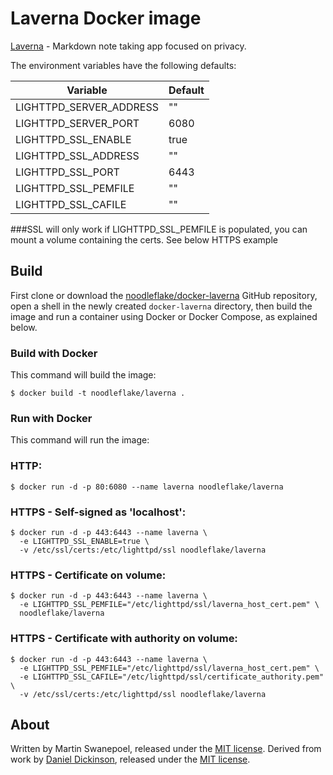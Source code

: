 # Laverna Docker image

[Laverna](https://laverna.cc/) - Markdown note taking app focused on privacy.

The environment variables have the following defaults:

|Variable                 | Default                                          |
|-------------------------|--------------------------------------------------|
|LIGHTTPD_SERVER_ADDRESS  | ""                                               |
|LIGHTTPD_SERVER_PORT     | 6080                                             |
|LIGHTTPD_SSL_ENABLE      | true
|LIGHTTPD_SSL_ADDRESS     | ""                                               |
|LIGHTTPD_SSL_PORT        | 6443                                             |
|LIGHTTPD_SSL_PEMFILE     | ""                                               |
|LIGHTTPD_SSL_CAFILE      | ""                                               |


###SSL will only work if LIGHTTPD_SSL_PEMFILE is populated, you can mount a volume containing the certs. See below HTTPS example

## Build

First clone or download the [noodleflake/docker-laverna](https://github.com/noodleflake/docker-laverna) GitHub repository, open a shell in the newly created `docker-laverna` directory, then build the image and run a container using Docker or Docker Compose, as explained below.

### Build with Docker

This command will build the image:

	$ docker build -t noodleflake/laverna .

### Run with Docker

This command will run the image:
### HTTP:

	$ docker run -d -p 80:6080 --name laverna noodleflake/laverna

### HTTPS - Self-signed as 'localhost':

	$ docker run -d -p 443:6443 --name laverna \
	  -e LIGHTTPD_SSL_ENABLE=true \
	  -v /etc/ssl/certs:/etc/lighttpd/ssl noodleflake/laverna

### HTTPS - Certificate on volume:

	$ docker run -d -p 443:6443 --name laverna \
	  -e LIGHTTPD_SSL_PEMFILE="/etc/lighttpd/ssl/laverna_host_cert.pem" \
	  noodleflake/laverna

### HTTPS - Certificate with authority on volume:

	$ docker run -d -p 443:6443 --name laverna \
	  -e LIGHTTPD_SSL_PEMFILE="/etc/lighttpd/ssl/laverna_host_cert.pem" \
	  -e LIGHTTPD_SSL_CAFILE="/etc/lighttpd/ssl/certificate_authority.pem" \
	  -v /etc/ssl/certs:/etc/lighttpd/ssl noodleflake/laverna

## About

Written by Martin Swanepoel, released under the [MIT license](http://opensource.org/licenses/MIT).
Derived from work by [Daniel Dickinson](https://github.com/cshoredaniel/docker-lighttpd), released under the [MIT license](http://opensource.org/licenses/MIT).
